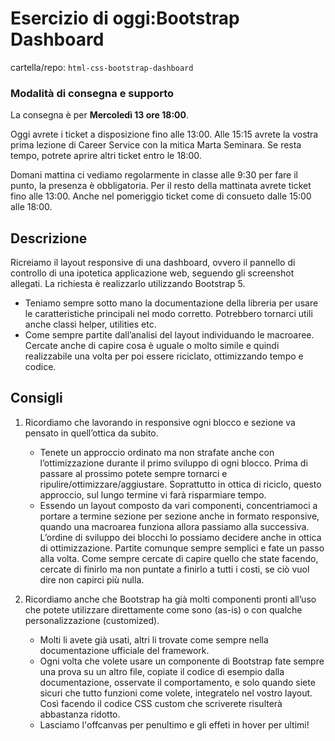 # Esercizio di oggi:**Bootstrap Dashboard**

cartella/repo: `html-css-bootstrap-dashboard`

### Modalità di consegna e supporto

La consegna è per **Mercoledì 13 ore 18:00**.

Oggi avrete i ticket a disposizione fino alle 13:00.
Alle 15:15 avrete la vostra prima lezione di Career Service con la mitica Marta Seminara.
Se resta tempo, potrete aprire altri ticket entro le 18:00.

Domani mattina ci vediamo regolarmente in classe alle 9:30 per fare il punto, la presenza è obbligatoria.
Per il resto della mattinata avrete ticket fino alle 13:00.
Anche nel pomeriggio ticket come di consueto dalle 15:00 alle 18:00.

## Descrizione

Ricreiamo il layout responsive di una dashboard, ovvero il pannello di controllo di una ipotetica applicazione web, seguendo gli screenshot allegati. La richiesta è realizzarlo utilizzando Bootstrap 5.

- Teniamo sempre sotto mano la documentazione della libreria per usare le caratteristiche principali nel modo corretto. Potrebbero tornarci utili anche classi helper, utilities etc.
- Come sempre partite dall’analisi del layout individuando le macroaree. Cercate anche di capire cosa è uguale o molto simile e quindi realizzabile una volta per poi essere riciclato, ottimizzando tempo e codice.

## Consigli

1. Ricordiamo che lavorando in responsive ogni blocco e sezione va pensato in quell’ottica da subito.
    - Tenete un approccio ordinato ma non strafate anche con l’ottimizzazione durante il primo sviluppo di ogni blocco. Prima di passare al prossimo potete sempre tornarci e ripulire/ottimizzare/aggiustare.
    Soprattutto in ottica di riciclo, questo approccio, sul lungo termine vi farà risparmiare tempo.
    - Essendo un layout composto da vari componenti, concentriamoci a portare a termine sezione per sezione anche in formato responsive, quando una macroarea funziona allora passiamo alla successiva.
    L’ordine di sviluppo dei blocchi lo possiamo decidere anche in ottica di ottimizzazione.
    Partite comunque sempre semplici e fate un passo alla volta. Come sempre cercate di capire quello che state facendo, cercate di finirlo ma non puntate a finirlo a tutti i costi, se ciò vuol dire non capirci più nulla.

1. Ricordiamo anche che Bootstrap ha già molti componenti pronti all’uso che potete utilizzare direttamente come sono (as-is) o con qualche personalizzazione (customized).
    - Molti li avete già usati, altri li trovate come sempre nella documentazione ufficiale del framework.
    - Ogni volta che volete usare un componente di Bootstrap fate sempre una prova su un altro file, copiate il codice di esempio dalla documentazione, osservate il comportamento, e solo quando siete sicuri che tutto funzioni come volete, integratelo nel vostro layout. Così facendo il codice CSS custom che scriverete risulterà abbastanza ridotto.
    - Lasciamo l'offcanvas per penultimo e gli effeti in hover per ultimi!
